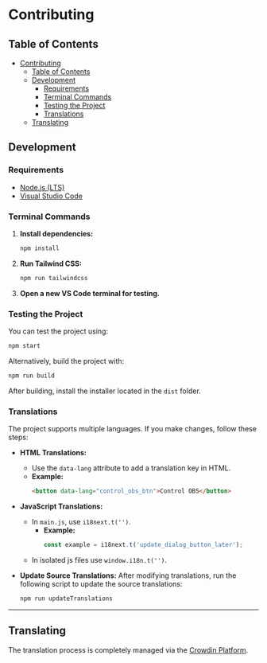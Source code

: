 # Contributing

## Table of Contents
- [Contributing](#contributing)
  - [Table of Contents](#table-of-contents)
  - [Development](#development)
    - [Requirements](#requirements)
    - [Terminal Commands](#terminal-commands)
    - [Testing the Project](#testing-the-project)
    - [Translations](#translations)
  - [Translating](#translating)

## Development

### Requirements
- [Node.js (LTS)](https://nodejs.org/en)
- [Visual Studio Code](https://code.visualstudio.com/)

### Terminal Commands
1. **Install dependencies:**
    ```bash
    npm install
    ```
2. **Run Tailwind CSS:**
    ```bash
    npm run tailwindcss
    ```
3. **Open a new VS Code terminal for testing.**

### Testing the Project
You can test the project using:
```bash
npm start
```
Alternatively, build the project with:
```bash
npm run build
```
After building, install the installer located in the `dist` folder.

### Translations
The project supports multiple languages. If you make changes, follow these steps:

- **HTML Translations:**
  - Use the `data-lang` attribute to add a translation key in HTML.
  - **Example:**
    ```html
    <button data-lang="control_obs_btn">Control OBS</button>
    ```

- **JavaScript Translations:**
  - In `main.js`, use `i18next.t('')`.
    - **Example:**
      ```javascript
      const example = i18next.t('update_dialog_button_later');
      ```
  - In isolated js files use `window.i18n.t('')`.

- **Update Source Translations:**
  After modifying translations, run the following script to update the source translations:
    ```bash
    npm run updateTranslations
    ```

---

## Translating

The translation process is completely managed via the [Crowdin Platform](https://crowdin.com/project/shared-obs-control).
